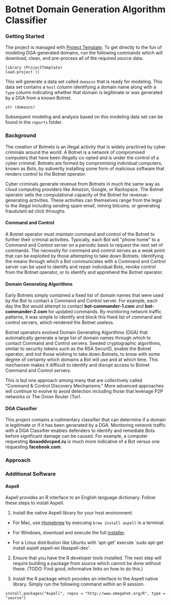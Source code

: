 Botnet Domain Generation Algorithm Classifier
===================================================================

### Getting Started

The project is managed with [Project Template](http://projecttemplate.net/).  To get directly to the fun of modeling DGA-generated domains, run the following commands which will download, clean, and pre-process all of the required source data.

```
library (ProjectTemplate)
load.project ()
```

This will generate a data set called ```domains``` that is ready for modeling.  This data set contains a ```host``` column identifying a domain name along with a ```type``` column indicating whether that domain is legitimate or was generated by a DGA from a known Botnet.

```
str (domains)
```

Subsequent modeling and analysis based on this modeling data set can be found in the ```reports``` folder.

### Background

The creation of Botnets is an illegal activity that is widely practiced by cyber criminals around the world. A Botnet is a network of compromised computers that have been illegally co-opted and is under the control of a cyber criminal.  Botnets are formed by compromising individual computers, known as Bots, by subvertly installing some form of malicious software that renders control to the Botnet operator.

Cyber criminals generate revenue from Botnets in much the same way as cloud computing providers like Amazon, Google, or Rackspace.  The Botnet operator sells the computational capacity of the Botnet for revenue-generating activities.  These activities can themselves range from the legal to the illegal including sending spam email, mining bitcoins, or generating fraudulant ad click throughs.

#### Command and Control

A Botnet operator must maintain command and control of the Botnet to further their criminal activities.  Typically, each Bot will "phone home" to a Command and Control server on a periodic basis to request the next set of commands.  The necessity for command and control serves as a weak point that can be exploited by those attempting to take down Botnets.  Identifying the means through which a Bot communicates with a Command and Control server can be used to identify and repair individual Bots, revoke control from the Botnet operator, or to identify and apprehend the Botnet operator.

#### Domain Generating Algorithms

Early Botnets simply contained a fixed list of domain names that were used by the Bot to contact a Command and Control server.  For example, each day the Bot would attempt to contact **bot-commander-1.com** and **bot-commander-2.com** for updated commands.  By monitoring network traffic patterns, it was simple to identify and block this fixed list of command and control servers, which rendered the Botnet useless.

Botnet operators evolved Domain Generating Algorithms (DGA) that automatically generate a large list of domain names through which to contact Command and Control servers.  Seeded cryptographic algorithms, similar to security tokens such as the RSA SecurID, enable the Botnet operator, and not those wishing to take down Botnets, to know with some degree of certainty which domains a Bot will use and at which time.  This mechanism makes it difficult to identify and disrupt access to Botnet Command and Control servers.  

This is but one approach among many that are collectively called "Command & Control Discovery Mechanisms."  More advanced approaches will continue to evolve to avoid detection including those that leverage P2P networks or The Onion Router (Tor).

#### DGA Classifier

This project contains a rudimentary classifier that can determine if a domain is legitimate or if it has been generated by a DGA.  Monitoring network traffic with a DGA Classifier enables defenders to identify and remediate Bots before significant damage can be caused.  For example, a computer requesting **ibxaoddvcped.ru** is much more indicative of a Bot versus one requesting **facebook.com**.

### Approach

### Additional Software

#### Aspell

Aspell provides an R interface to an English language dictionary.  Follow these steps to install Aspell.

1. Install the native Aspell library for your host environment.  

  * For Mac, use [Homebrew](http://brew.sh) by executng `brew install aspell` in a terminal.  

  * For Windows, download and execute the full [installer](http://aspell.net/win32/).

  * For a Linux distribution like Ubuntu with 'apt-get' execute `sudo apt-get install aspell aspell-en libaspell-dev'.

2. Ensure that you have the R developer tools installed.  The next step will require building a package from source which cannot be done without these.  (TODO: Find good, informative links on how to do this.)

3. Install the R package which provides an interface to the Aspell native library.  Simply run the following command within an R session.  

```
install.packages("Aspell", repos = "http://www.omegahat.org/R", type = "source")
```





